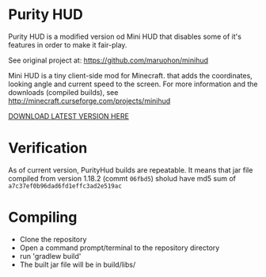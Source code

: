 Purity HUD
==============
Purity HUD is a modified version od Mini HUD that disables some of it's features in order to make it fair-play. 

See original project at: https://github.com/maruohon/minihud

Mini HUD is a tiny client-side mod for Minecraft. that adds the coordinates, looking angle and current speed to the screen.
For more information and the downloads (compiled builds), see http://minecraft.curseforge.com/projects/minihud

[DOWNLOAD LATEST VERSION HERE](https://github.com/wefhy/purityhud/releases)

Verification
=========
As of current version, PurityHud builds are repeatable. It means that jar file compiled from version 1.18.2 (commt `06fbd5`) sholud have md5 sum of `a7c37ef0b96dad6fd1effc3ad2e519ac`

Compiling
=========
* Clone the repository
* Open a command prompt/terminal to the repository directory
* run 'gradlew build'
* The built jar file will be in build/libs/
